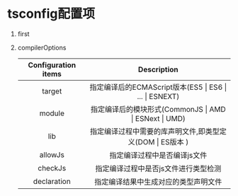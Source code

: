 # tsconfig配置项

1. first
2. compilerOptions

    | Configuration items |                        Description                        |
    | :-----------------: | :-------------------------------------------------------: |
    |       target        |  指定编译后的ECMAScript版本(ES5 \| ES6 \| ... \| ESNEXT)  |
    |       module        |  指定编译后的模块形式(CommonJS \| AMD \| ESNext \| UMD)   |
    |         lib         | 指定编译过程中需要的库声明文件,即类型定义(DOM \| ES版本 ) |
    |       allowJs       |               指定编译过程中是否编译js文件                |
    |       checkJs       |           指定编译过程中是否js文件进行类型检测            |
    |     declaration     |           指定编译结果中生成对应的类型声明文件            |
